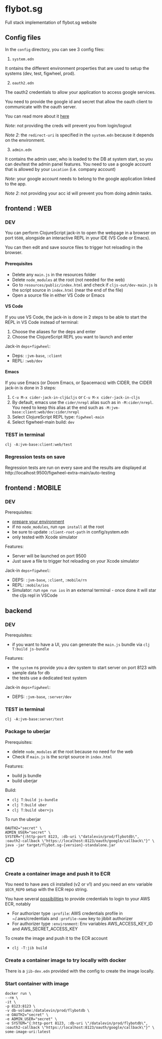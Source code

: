 # flybot.sg
Full stack implementation of flybot.sg website

## Config files

In the `config` directory, you can see 3 config files:

1) `system.edn`

It ontains the different environment properties that are used to setup the systems (dev, test, figwheel, prod).

2) `oauth2.edn`

The oauth2 credentials to allow your application to access google services.

You need to provide the google id and secret that allow the oauth client to communicate with the oauth server.

You can read more about it [here](https://github.com/skydread1/reitit-oauth2#readme)

_Note_: not providing the creds will prevent you from login/logout

_Note 2_: the `redirect-uri` is specified in the `system.edn` because it depends on the environment.

3) `admin.edn`

It contains the admin user, who is loaded to the DB at system start, so you can dev/test the admin panel features. You need to use a google account that is allowed by your `Location` (i.e. company account)

_Note_: your google account needs to belong to the google application linked to the app.

_Note 2_: not providing your acc id will prevent you from doing admin tasks.

## frontend : WEB

### DEV

You can perform ClojureScript jack-in to open the webpage in a browser on port `9500`, alongside an interactive REPL in your IDE (VS Code or Emacs).

You can then edit and save source files to trigger hot reloading in the browser.

#### Prerequisites

- Delete any `main.js` in the resources folder
- Delete `node_modules` at the root (not needed for the web)
- Go to `resources/public/index.html` and check if `cljs-out/dev-main.js` is the script source in `index.html`  (near the end of the file)
- Open a source file in either VS Code or Emacs

#### VS Code

If you use VS Code, the jack-in is done in 2 steps to be able to start the REPL in VS Code instead of terminal:

1. Choose the aliases for the deps and enter
2. Choose the ClojureScript REPL you want to launch and enter

Jack-in `deps+figwheel`:

- Deps: `:jvm-base`, `:client`
- REPL: `:web/dev`

#### Emacs

If you use Emacs (or Doom Emacs, or Spacemacs) with CIDER, the CIDER jack-in is done in 3 steps:

1. `C-u M-x cider-jack-in-clj&cljs` or `C-u M-x cider-jack-in-cljs`
2. By default, emacs use the `cider/nrepl` alias such as in `-M:cider/nrepl`. You need to keep this alias at the end such as `-M:jvm-base:client:web/dev:cider/nrepl`
3. Select ClojureScript REPL type: `figwheel-main`
4. Select figwheel-main build: `dev`

### TEST in terminal

```
clj -A:jvm-base:client:web/test
```

### Regression tests on save

Regression tests are run on every save and the results are displayed at http://localhost:9500/figwheel-extra-main/auto-testing

## frontend : MOBILE

### DEV

Prerequisites:
- [prepare your environment](https://reactnative.dev/docs/next/environment-setup)
- if no `node_modules`, run `npm install` at the root
- be sure to update `:client-root-path` in config/system.edn
- only tested with Xcode simulator

Features:
- Server will be launched on port 9500
- Just save a file to trigger hot reloading on your Xcode simulator

Jack-in `deps+figwheel`:
- DEPS: `:jvm-base`, `:client`, `:mobile/rn`
- REPL: `:mobile/ios`
- Simulator: run `npm run ios` in an external terminal - once done it will star the cljs repl in VSCode

## backend

### DEV

Prerequisites:
- if you want to have a UI, you can generate the `main.js` bundle via `clj T:build js-bundle`

Features:
- the `system` ns provide you a dev system to start server on port 8123 with sample data for db
- the tests use a dedicated test system

Jack-in `deps+figwheel`:
- DEPS: `:jvm-base`, `:server/dev`

### TEST in terminal

```
clj -A:jvm-base:server/test
```

### Package to uberjar

Prerequisites:
- delete `node_modules` at the root because no need for the web
- Check if `main.js` is the script source in `index.html` 

Features:
- build js bundle
- build uberjar

Build:
- `clj T:build js-bundle`
- `clj T:build uber`
- `clj T:build uber+js`

To run the uberjar
```
OAUTH2="secret" \
ADMIN_USER="secret" \
SYSTEM="{:http-port 8123, :db-uri \"datalevin/prod/flybotdb\", :oauth2-callback \"https://localhost:8123/oauth/google/callback\"}" \
java -jar target/flybot.sg-{version}-standalone.jar
```

## CD

### Create a container image and push it to ECR

You need to have aws cli installed (v2 or v1) and you need an env variable `$ECR_REPO` setup with the ECR repo string.

You have several [possibilities](https://github.com/atomisthq/jibbit/blob/main/src/jibbit/aws_ecr.clj) to provide credentials to login to your AWS ECR, notably
- For authorizer type `:profile`: AWS credentials profile in ~/.aws/credentials and `:profile-name` key to jibbit authorizer
- For authorizer type `:environment`: Env variables AWS_ACCESS_KEY_ID and AWS_SECRET_ACCESS_KEY

To create the image and push it to the ECR account
- `clj -T:jib build` 

### Create a container image to try locally with docker
There is a `jib-dev.edn` provided with the config to create the image locally.

### Start container with image

```
docker run \
--rm \
-it \
-p 8123:8123 \
-v db-volume:/datalevin/prod/flybotdb \
-e OAUTH2="secret" \
-e ADMIN_USER="secret" \
-e SYSTEM="{:http-port 8123, :db-uri \"/datalevin/prod/flybotdb\", :oauth2-callback \"https://localhost:8123/oauth/google/callback\"}" \
some-image-uri:latest
```
